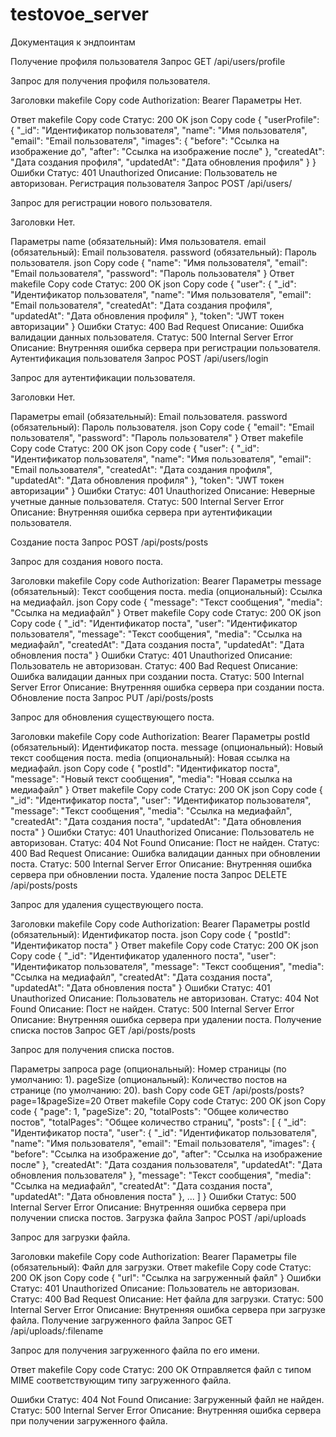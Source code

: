 # testovoe_server

  Документация к эндпоинтам

Получение профиля пользователя
Запрос
GET /api/users/profile

Запрос для получения профиля пользователя.

Заголовки
makefile
Copy code
Authorization: Bearer <token>
Параметры
Нет.

Ответ
makefile
Copy code
Статус: 200 OK
json
Copy code
{
  "userProfile": {
    "_id": "Идентификатор пользователя",
    "name": "Имя пользователя",
    "email": "Email пользователя",
    "images": {
      "before": "Ссылка на изображение до",
      "after": "Ссылка на изображение после"
    },
    "createdAt": "Дата создания профиля",
    "updatedAt": "Дата обновления профиля"
  }
}
Ошибки
Статус: 401 Unauthorized
Описание: Пользователь не авторизован.
Регистрация пользователя
Запрос
POST /api/users/

Запрос для регистрации нового пользователя.

Заголовки
Нет.

Параметры
name (обязательный): Имя пользователя.
email (обязательный): Email пользователя.
password (обязательный): Пароль пользователя.
json
Copy code
{
  "name": "Имя пользователя",
  "email": "Email пользователя",
  "password": "Пароль пользователя"
}
Ответ
makefile
Copy code
Статус: 200 OK
json
Copy code
{
  "user": {
    "_id": "Идентификатор пользователя",
    "name": "Имя пользователя",
    "email": "Email пользователя",
    "createdAt": "Дата создания профиля",
    "updatedAt": "Дата обновления профиля"
  },
  "token": "JWT токен авторизации"
}
Ошибки
Статус: 400 Bad Request
Описание: Ошибка валидации данных пользователя.
Статус: 500 Internal Server Error
Описание: Внутренняя ошибка сервера при регистрации пользователя.
Аутентификация пользователя
Запрос
POST /api/users/login

Запрос для аутентификации пользователя.

Заголовки
Нет.

Параметры
email (обязательный): Email пользователя.
password (обязательный): Пароль пользователя.
json
Copy code
{
  "email": "Email пользователя",
  "password": "Пароль пользователя"
}
Ответ
makefile
Copy code
Статус: 200 OK
json
Copy code
{
  "user": {
    "_id": "Идентификатор пользователя",
    "name": "Имя пользователя",
    "email": "Email пользователя",
    "createdAt": "Дата создания профиля",
    "updatedAt": "Дата обновления профиля"
  },
  "token": "JWT токен авторизации"
}
Ошибки
Статус: 401 Unauthorized
Описание: Неверные учетные данные пользователя.
Статус: 500 Internal Server Error
Описание: Внутренняя ошибка сервера при аутентификации пользователя.


Создание поста
Запрос
POST /api/posts/posts

Запрос для создания нового поста.

Заголовки
makefile
Copy code
Authorization: Bearer <token>
Параметры
message (обязательный): Текст сообщения поста.
media (опциональный): Ссылка на медиафайл.
json
Copy code
{
  "message": "Текст сообщения",
  "media": "Ссылка на медиафайл"
}
Ответ
makefile
Copy code
Статус: 200 OK
json
Copy code
{
  "_id": "Идентификатор поста",
  "user": "Идентификатор пользователя",
  "message": "Текст сообщения",
  "media": "Ссылка на медиафайл",
  "createdAt": "Дата создания поста",
  "updatedAt": "Дата обновления поста"
}
Ошибки
Статус: 401 Unauthorized
Описание: Пользователь не авторизован.
Статус: 400 Bad Request
Описание: Ошибка валидации данных при создании поста.
Статус: 500 Internal Server Error
Описание: Внутренняя ошибка сервера при создании поста.
Обновление поста
Запрос
PUT /api/posts/posts

Запрос для обновления существующего поста.

Заголовки
makefile
Copy code
Authorization: Bearer <token>
Параметры
postId (обязательный): Идентификатор поста.
message (опциональный): Новый текст сообщения поста.
media (опциональный): Новая ссылка на медиафайл.
json
Copy code
{
  "postId": "Идентификатор поста",
  "message": "Новый текст сообщения",
  "media": "Новая ссылка на медиафайл"
}
Ответ
makefile
Copy code
Статус: 200 OK
json
Copy code
{
  "_id": "Идентификатор поста",
  "user": "Идентификатор пользователя",
  "message": "Текст сообщения",
  "media": "Ссылка на медиафайл",
  "createdAt": "Дата создания поста",
  "updatedAt": "Дата обновления поста"
}
Ошибки
Статус: 401 Unauthorized
Описание: Пользователь не авторизован.
Статус: 404 Not Found
Описание: Пост не найден.
Статус: 400 Bad Request
Описание: Ошибка валидации данных при обновлении поста.
Статус: 500 Internal Server Error
Описание: Внутренняя ошибка сервера при обновлении поста.
Удаление поста
Запрос
DELETE /api/posts/posts

Запрос для удаления существующего поста.

Заголовки
makefile
Copy code
Authorization: Bearer <token>
Параметры
postId (обязательный): Идентификатор поста.
json
Copy code
{
  "postId": "Идентификатор поста"
}
Ответ
makefile
Copy code
Статус: 200 OK
json
Copy code
{
  "_id": "Идентификатор удаленного поста",
  "user": "Идентификатор пользователя",
  "message": "Текст сообщения",
  "media": "Ссылка на медиафайл",
  "createdAt": "Дата создания поста",
  "updatedAt": "Дата обновления поста"
}
Ошибки
Статус: 401 Unauthorized
Описание: Пользователь не авторизован.
Статус: 404 Not Found
Описание: Пост не найден.
Статус: 500 Internal Server Error
Описание: Внутренняя ошибка сервера при удалении поста.
Получение списка постов
Запрос
GET /api/posts/posts

Запрос для получения списка постов.

Параметры запроса
page (опциональный): Номер страницы (по умолчанию: 1).
pageSize (опциональный): Количество постов на странице (по умолчанию: 20).
bash
Copy code
GET /api/posts/posts?page=1&pageSize=20
Ответ
makefile
Copy code
Статус: 200 OK
json
Copy code
{
  "page": 1,
  "pageSize": 20,
  "totalPosts": "Общее количество постов",
  "totalPages": "Общее количество страниц",
  "posts": [
    {
      "_id": "Идентификатор поста",
      "user": {
        "_id": "Идентификатор пользователя",
        "name": "Имя пользователя",
        "email": "Email пользователя",
        "images": {
          "before": "Ссылка на изображение до",
          "after": "Ссылка на изображение после"
        },
        "createdAt": "Дата создания пользователя",
        "updatedAt": "Дата обновления пользователя"
      },
      "message": "Текст сообщения",
      "media": "Ссылка на медиафайл",
      "createdAt": "Дата создания поста",
      "updatedAt": "Дата обновления поста"
    },
    ...
  ]
}
Ошибки
Статус: 500 Internal Server Error
Описание: Внутренняя ошибка сервера при получении списка постов.
Загрузка файла
Запрос
POST /api/uploads

Запрос для загрузки файла.

Заголовки
makefile
Copy code
Authorization: Bearer <token>
Параметры
file (обязательный): Файл для загрузки.
Ответ
makefile
Copy code
Статус: 200 OK
json
Copy code
{
  "url": "Ссылка на загруженный файл"
}
Ошибки
Статус: 401 Unauthorized
Описание: Пользователь не авторизован.
Статус: 400 Bad Request
Описание: Нет файла для загрузки.
Статус: 500 Internal Server Error
Описание: Внутренняя ошибка сервера при загрузке файла.
Получение загруженного файла
Запрос
GET /api/uploads/:filename

Запрос для получения загруженного файла по его имени.

Ответ
makefile
Copy code
Статус: 200 OK
Отправляется файл с типом MIME соответствующим типу загруженного файла.

Ошибки
Статус: 404 Not Found
Описание: Загруженный файл не найден.
Статус: 500 Internal Server Error
Описание: Внутренняя ошибка сервера при получении загруженного файла.



